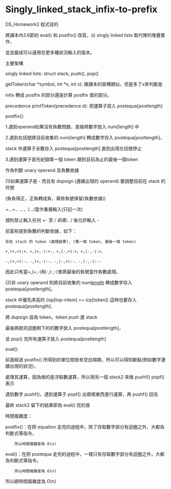 # Singly_linked_stack_infix-to-prefix
DS_Homework2
程式目的

將課本內3.6節的 eval() 和 postfix() 改寫，以 singly linked lists 取代陣列堆疊實作，

並且變成可以適用在更多種狀況輸入的版本。

主要架構

singly linked lists: struct stack, push(), pop()

getToken(char *symbol, int *n, int x): 跟課本的架構類似，但是多了x來判斷是

infix 轉成 postfix 的部分還是計算 postfix 值的部分。

precedence printToken(precedence d): 把運算子寫入 postequa[postlength]

postfix(): 

1.遇到operand如果沒有負數問題，直接將數字放入 num[length] 中

2.遇到右括號將目前收集的 num[length] 轉成數字存入 postequa[postlength]，

  stack 中運算子全數存入 postequa[postlength] 直到出現左括號停止

3.遇到運算子首先紀錄第一個 token 跟到目前為止的最後一個token

  作為判斷 unary operand 及負數依據

(1)如果運算子是 - 而且有 dupsign (連續出現的 operand) 要調整目前在 stack 的符號

   (負負得正，正負轉成負，乘除負號保留(負數依據))

   +...+、*...*、/.../當作重複輸入(只記一次)

   規則禁止輸入任何 +- 至 */ 前面，*/ 後允許輸入 -

   前面有提到負數的判斷依據，如下：

 	存在 stack 的 token (處理結果), (第一個 token, 最後一個 token)

	+,(+,+):+、+,(+,-):+-、+,(-,+):+、+,(-,-):+、

	-,(+,+):-、-,(+,-):-、-,(-,+):-、-,(-,-):--

   因此只有當+,(+,-)和-,(-,-)會將最後的負號當作負數處理。

(2)非 unary operand 則將目前收集的 num[length](若非空) 轉成數字存入 postequa[postlength]，

  stack 中優先序高的 (isp[top->item] >= icp[token]) 這時也要存入 postequa[postlength]、

  將 dupsign 設為 token，token push 進 stack

最後將跑完迴圈剩下的的數字放入 postequa[postlength]，

並 pop() 完所有運算子放入 postequa[postlength]

eval():

前面經過 postfix() 所得到的單位間皆有空白隔開，所以可以得知斷點(例如數字連續出現的狀況)，

處理其運算，因為做的是浮點數運算，所以用另一個 stack2 來做 pushf() popf() 表示

遇到數字 pushf()，遇到運算子 popf() 出兩樣東西進行運算，再 pushf() 回去

最終 stack2 留下的結果即為 eval() 完的值

時間複雜度：

postfix()：在把 equation 走完的過程中，除了存取數字部分有迴圈之外，大都為判斷式等指令，

	    所以時間複雜度為 O(n)

eval()：在把 postequa 走完的過程中，一樣只有存取數字部分有迴圈之外，大都為判斷式等指令，

	    所以時間複雜度為 O(n)

所以總時間複雜度為 O(n)

